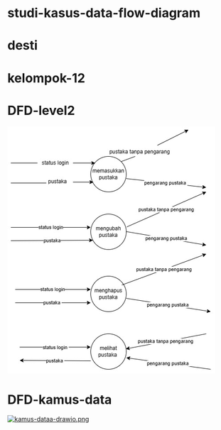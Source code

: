 # studi-kasus-data-flow-diagram
# desti
# kelompok-12

# DFD-level2
![level2no2](img/dfd%20level%202.jpg)
# DFD-kamus-data
[![kamus-dataa-drawio.png](https://i.postimg.cc/50vPqS0M/kamus-dataa-drawio.png)](https://postimg.cc/sQj93S7n)